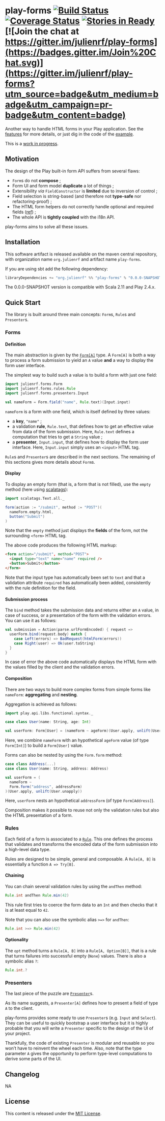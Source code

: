 # play-forms [![Build Status](https://travis-ci.org/julienrf/play-forms.svg)](https://travis-ci.org/julienrf/play-forms) [![Coverage Status](https://coveralls.io/repos/julienrf/play-forms/badge.svg)](https://coveralls.io/r/julienrf/play-forms) [![Stories in Ready](https://badge.waffle.io/julienrf/play-forms.png?label=ready&title=Ready)](https://waffle.io/julienrf/play-forms) [![Join the chat at https://gitter.im/julienrf/play-forms](https://badges.gitter.im/Join%20Chat.svg)](https://gitter.im/julienrf/play-forms?utm_source=badge&utm_medium=badge&utm_campaign=pr-badge&utm_content=badge)

Another way to handle HTML forms in your Play application. See the [features](https://github.com/julienrf/play-forms/tree/master/forms/src/test/scala/julienrf/forms)
for more details, or just dig in the code of the [example](https://github.com/julienrf/play-forms/tree/master/example).

This is a [work in progress](https://waffle.io/julienrf/play-forms).

## Motivation

The design of the Play built-in form API suffers from several flaws:

- `Form`s do not **compose** ;
- Form UI and form model **duplicate** a lot of things ;
- Extensibility _via_ `FieldConstructor` is **limited** due to inversion of control ;
- Field selection is string-based (and therefore not **type-safe** nor refactoring-proof) ;
- The HTML form helpers do not correctly handle optional and required fields ([ref](https://groups.google.com/d/topic/play-framework/ziV3_wnAWX0/discussion)) ;
- The whole API is **tightly coupled** with the i18n API.

play-forms aims to solve all these issues.

## Installation

This software artifact is released available on the maven central repository, with organization name `org.julienrf` and artifact name `play-forms`.

If you are using sbt add the following dependency:

```scala
libraryDependencies += "org.julienrf" %% "play-forms" % "0.0.0-SNAPSHOT"
```

The 0.0.0-SNAPSHOT version is compatible with Scala 2.11 and Play 2.4.x.

## Quick Start

The library is built around three main concepts: `Form`s, `Rule`s and `Presenter`s.

### Forms

#### Definition

The main abstraction is given by the [`Form[A]`](http://julienrf.github.io/play-forms/0.0.0-SNAPSHOT/api/#julienrf.forms.Form)
type. A `Form[A]` is both a way to process a form submission to yield an `A` value **and** a way to display the form user interface.

The simplest way to build such a value is to build a form with just one field:

```scala
import julienrf.forms.Form
import julienrf.forms.rules.Rule
import julienrf.forms.presenters.Input

val nameForm = Form.field("name", Rule.text)(Input.input)
```

`nameForm` is a form with one field, which is itself defined by three values:

- a **key**, `"name"` ;
- a validation **rule**, `Rule.text`, that defines how to get an effective value from data of the form submission. Here,
`Rule.text` defines a computation that tries to get a `String` value ;
- a **presenter**, `Input.input`, that defines how to display the form user interface. Here, `Input.input` simply uses
an `<input>` HTML tag.

`Rule`s and `Presenter`s are described in the next sections. The remaining of this sections gives more details about `Form`s.

#### Display

To display an empty form (that is, a form that is not filled), use the `empty` method (here using [scalatags](https://github.com/lihaoyi/scalatags)):

```scala
import scalatags.Text.all._

form(action := "/submit", method := "POST")(
  nameForm.empty.html,
  button("Submit")
)
```

Note that the `empty` method just displays the **fields** of the form, not the surrounding `<form>` HTML tag.

The above code produces the following HTML markup:

```html
<form action="/submit", method="POST">
  <input type="text" name="name" required />
  <button>Submit</button>
</form>
```

Note that the input type has automatically been set to `text` and that a validation attribute `required` has
automatically been added, consistently with the rule definition for the field.

#### Submission process

The `bind` method takes the submission data and returns either an `A` value, in case of success,
or a presentation of the form with the validation errors. You can use it as follows:

```scala
val submission = Action(parse.urlFormEncoded) { request =>
  userForm.bind(request.body) match {
    case Left(errors) => BadRequest(htmlForm(errors))
    case Right(user) => Ok(user.toString)
  }
}
```

In case of error the above code automatically displays the HTML form with the values filled by the client
and the validation errors.

#### Composition

There are two ways to build more complex forms from simple forms like `nameForm`: **aggregating** and **nesting**.

Aggregation is achieved as follows:

```scala
import play.api.libs.functional.syntax._

case class User(name: String, age: Int)

val userForm: Form[User] = (nameForm ~ ageForm)(User.apply, unlift(User.unapply))
```

Here, we combine `nameForm` with an hypothetical `ageForm` value (of type `Form[Int]`) to build a `Form[User]` value.

Forms can also be nested by using the `Form.form` method:

```scala
case class Address(...)
case class User(name: String, address: Address)

val userForm = (
  nameForm ~
  Form.form("address", addressForm)
)(User.apply, unlift(User.unapply))
```

Here, `userForm` nests an hypothetical `addressForm` (of type `Form[Address]`).

Composition makes it possible to reuse not only the validation rules but also the HTML presentation of a form.

### Rules

Each field of a form is associated to a [`Rule`](http://julienrf.github.io/play-forms/0.0.0-SNAPSHOT/api/#julienrf.forms.rules.Rule).
This one defines the process that validates and transforms the encoded data of the form submission into a high-level
data type.

Rules are designed to be simple, general and composable. A `Rule[A, B]` is essentially a function `A => Try[B]`.

#### Chaining

You can chain several validation rules by using the `andThen` method:

```scala
Rule.int andThen Rule.min(42)
```

This rule first tries to coerce the form data to an `Int` and then checks that it is at least equal to `42`.

Note that you can also use the symbolic alias `>=>` for `andThen`:

```scala
Rule.int >=> Rule.min(42)
```

#### Optionality

The `opt` method turns a `Rule[A, B]` into a `Rule[A, Option[B]]`, that is a rule that turns failures into successful
empty (`None`) values. There is also a symbolic alias `?`:

```scala
Rule.int.?
```

### Presenters

The last piece of the puzzle are [`Presenter`](http://julienrf.github.io/play-forms/0.0.0-SNAPSHOT/api/#julienrf.forms.presenters.Presenter)s.

As its name suggests, a `Presenter[A]` defines how to present a field of type `A` to the client.

play-forms provides some ready to use `Presenter`s (e.g. `Input` and `Select`). They can be useful to quickly bootstrap
a user interface but it is highly probable that you will write a `Presenter` specific to the design of the UI of your
project.

Thankfully, the code of existing `Presenter` is modular and reusable so you won’t have to reinvent the wheel each time.
Also, note that the type parameter `A` gives the opportunity to perform type-level computations to derive some parts of
the UI.

## Changelog

NA

## License

This content is released under the [MIT License](http://opensource.org/licenses/mit-license.php).
